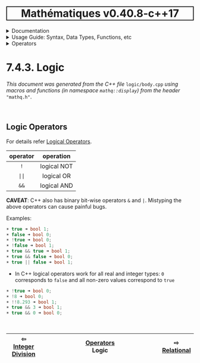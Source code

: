 <h1 style='border: 2px solid; text-align: center'>Mathématiques v0.40.8-c++17</h1>

<details>

<summary>Documentation</summary>

# [Documentation](../../../README.md)<br>
1. [License](../../../license/README.md)<br>
2. [About](../../../about/README.md)<br>
3. [Status, Planned Work & Release Notes](../../../status-release/README.md)<br>
4. [Description and Example Usage](../../../overview/README.md)<br>
5. [Installation](../../../installation/README.md)<br>
6. [Your First Mathématiques Project](../../../first-project/README.md)<br>
7. _Usage Guide: Syntax, Data Types, Functions, etc_ <br>
8. [Benchmarks](../../../benchmarks/README.md)<br>
9. [Tests](../../../test/README.md)<br>
10. [Developer Guide: Modifying and Extending Mathématiques](../../../developer-guide/README.md)<br>


</details>



<details>

<summary>Usage Guide: Syntax, Data Types, Functions, etc</summary>

# [7. Usage Guide: Syntax, Data Types, Functions, etc](../../README.md)<br>
7.1. [Usage Guide Notation](../../notation/README.md)<br>
7.2. [Scalar Types (Real, Imaginary, Complex & Quaternion)](../../scalars/README.md)<br>
7.3. [Container Types (Vector, Matrix & MultiArray)](../../multiarrays/README.md)<br>
7.4. _Operators_ <br>
7.5. [Functions](../../functions/README.md)<br>
7.6. [Linear Algebra](../../linear-algebra/README.md)<br>
7.7. [Indexing, Masks, and Sorting](../../indexing-sorting/README.md)<br>
7.8. [Ranges and Grids](../../ranges-grids/README.md)<br>
7.9. [Calculus](../../calculus/README.md)<br>
7.10. [Vector Calculus](../../vector-calculus/README.md)<br>
7.11. [MultiArray Calculus](../../tensor-calculus/README.md)<br>
7.12. [Display of Results](../../display/README.md)<br>
7.13. [FILE I/O](../../file-io/README.md)<br>
7.14. [Debug Modes](../../debug/README.md)<br>


</details>



<details>

<summary>Operators</summary>

# [7.4. Operators](../README.md)<br>
7.4.1. [Arithmetic](../arithmetic/README.md)<br>
7.4.2. [Integer Division](../integer-division/README.md)<br>
7.4.3. _Logic_ <br>
7.4.4. [Relational](../relational/README.md)<br>


</details>



# 7.4.3. Logic

_This document was generated from the C++ file_ `logic/body.cpp` _using macros and functions (in namespace `mathq::display`) from the header_ `"mathq.h"`. 


<br>

## Logic Operators
For details refer [Logical Operators](https://en.cppreference.com/w/c/language/operator_logical).


| operator | operation | 
| :---: | :---: | 
| `!` | logical NOT | 
| `\|\|` | logical OR | 
| `&&` | logical AND | 

**CAVEAT**: C++ also has binary bit-wise operators `&` and `|`.  Mistyping the above operators can cause painful bugs. 


Examples:

```C++
☀ true ➜ bool 1;
☀ false ➜ bool 0;
☀ !true ➜ bool 0;
☀ !false ➜ bool 1;
☀ true && true ➜ bool 1;
☀ true && false ➜ bool 0;
☀ true || false ➜ bool 1;
```
* In C++ logical operators work for all real and integer types: `0` corresponds to `false` and all non-zero values correspond to `true`

```C++
☀ !true ➜ bool 0;
☀ !8 ➜ bool 0;
☀ !!8.293 ➜ bool 1;
☀ true && 3 ➜ bool 1;
☀ true && 0 ➜ bool 0;
```

<br>



| ⇦ <br />[Integer Division](../integer-division/README.md)  | [Operators](../README.md)<br />Logic<br /><img width=1000/> | ⇨ <br />[Relational](../relational/README.md)   |
| ------------ | :-------------------------------: | ------------ |


